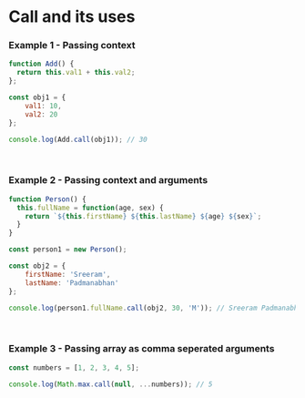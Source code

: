# Call and its uses

### Example 1 - Passing context

```js
function Add() {
  return this.val1 + this.val2;
};

const obj1 = {
	val1: 10,
	val2: 20
};

console.log(Add.call(obj1)); // 30
```

&nbsp;

### Example 2 - Passing context and arguments

```js
function Person() {
  this.fullName = function(age, sex) {
    return `${this.firstName} ${this.lastName} ${age} ${sex}`;
  }
}

const person1 = new Person();

const obj2 = {
	firstName: 'Sreeram',
	lastName: 'Padmanabhan'
};

console.log(person1.fullName.call(obj2, 30, 'M')); // Sreeram Padmanabhan 30 M
```

&nbsp;

### Example 3 - Passing array as comma seperated arguments

```js
const numbers = [1, 2, 3, 4, 5];

console.log(Math.max.call(null, ...numbers)); // 5
```
&nbsp;
